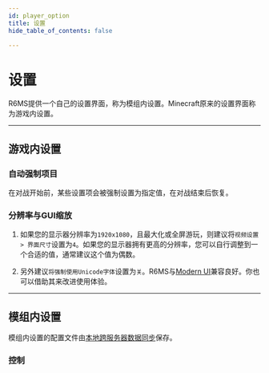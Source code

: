 ```yaml
---
id: player_option
title: 设置
hide_table_of_contents: false

---
```


# 设置

R6MS提供一个自己的设置界面，称为模组内设置。Minecraft原来的设置界面称为游戏内设置。

---

## 游戏内设置

### 自动强制项目

在对战开始前，某些设置项会被强制设置为指定值，在对战结束后恢复。

### 分辨率与GUI缩放

1. 如果您的显示器分辨率为`1920x1080`，且最大化或全屏游玩，则建议将`视频设置 > 界面尺寸`设置为`4`。如果您的显示器拥有更高的分辨率，您可以自行调整到一个合适的值，通常建议这个值为偶数。

2. 另外建议`将强制使用Unicode字体`设置为`关`。R6MS与[Modern UI](https://www.curseforge.com/minecraft/mc-mods/modern-ui)兼容良好。你也可以借助其来改进使用体验。

---

## 模组内设置

模组内设置的配置文件由[本地跨服务器数据同步](cross_server#本地跨服务器数据同步)保存。

### 控制


